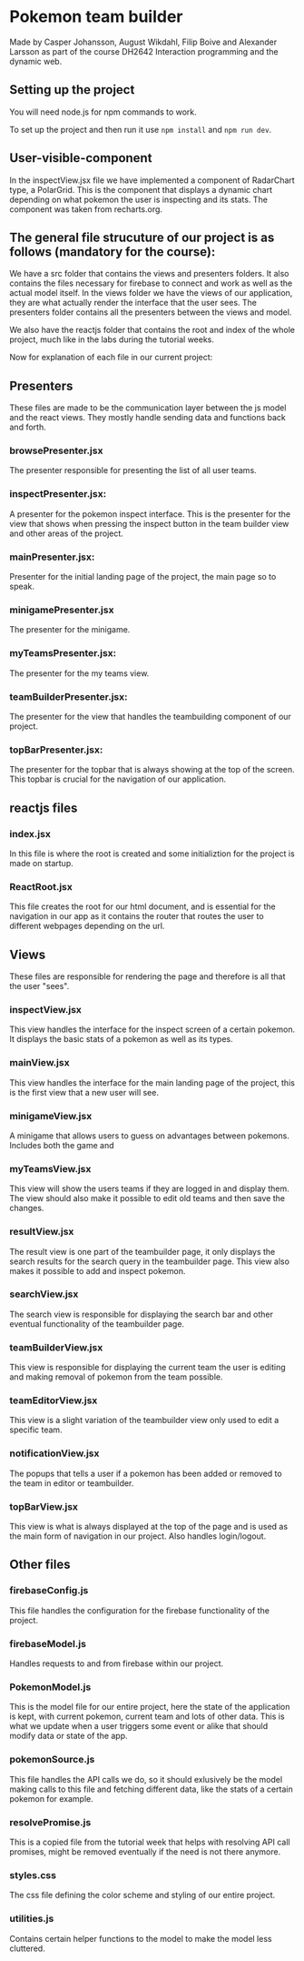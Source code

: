 # Pokemon team builder

Made by Casper Johansson, August Wikdahl, Filip Boive and Alexander Larsson as part of the course DH2642 Interaction programming and the dynamic web.

## Setting up the project

You will need node.js for npm commands to work.

To set up the project and then run it use `npm install` and `npm run dev`.

## User-visible-component

In the inspectView.jsx file we have implemented a component of RadarChart type, a PolarGrid. This is the component that displays a dynamic chart depending on what pokemon the user is inspecting and its stats. 
The component was taken from recharts.org.

## The general file strucuture of our project is as follows (mandatory for the course):

We have a src folder that contains the views and presenters folders. It also contains the files necessary for firebase to connect and work as well as the actual model itself. In the views folder we have the views of our application, they are what actually render the interface that the user sees. The presenters folder contains all the presenters between the views and model.

We also have the reactjs folder that contains the root and index of the whole project, much like in the labs during the tutorial weeks.

Now for explanation of each file in our current project:

## Presenters

These files are made to be the communication layer between the js model and the react views. They mostly handle sending data and functions back and forth.

### browsePresenter.jsx
The presenter responsible for presenting the list of all user teams.

### inspectPresenter.jsx:
A presenter for the pokemon inspect interface. This is the presenter for the view that shows when pressing the inspect button in the team builder view and other areas of the project.

### mainPresenter.jsx:
Presenter for the initial landing page of the project, the main page so to speak.

### minigamePresenter.jsx
The presenter for the minigame. 

### myTeamsPresenter.jsx:
The presenter for the my teams view.

### teamBuilderPresenter.jsx:
The presenter for the view that handles the teambuilding component of our project. 

### topBarPresenter.jsx:
The presenter for the topbar that is always showing at the top of the screen. This topbar is crucial for the navigation of our application.

## reactjs files

### index.jsx
In this file is where the root is created and some initializtion for the project is made on startup. 

### ReactRoot.jsx
This file creates the root for our html document, and is essential for the navigation in our app as it contains the router that routes the user to different webpages depending on the url. 

## Views

These files are responsible for rendering the page and therefore is all that the user "sees".

### inspectView.jsx
This view handles the interface for the inspect screen of a certain pokemon. It displays the basic stats of a pokemon as well as its types.

### mainView.jsx
This view handles the interface for the main landing page of the project, this is the first view that a new user will see.

### minigameView.jsx
A minigame that allows users to guess on advantages between pokemons. Includes both the game and 

### myTeamsView.jsx
This view will show the users teams if they are logged in and display them. The view should also make it possible to edit old teams and then save the changes.

### resultView.jsx
The result view is one part of the teambuilder page, it only displays the search results for the search query in the teambuilder page. This view also makes it possible to add and inspect pokemon.

### searchView.jsx
The search view is responsible for displaying the search bar and other eventual functionality of the teambuilder page.

### teamBuilderView.jsx
This view is responsible for displaying the current team the user is editing and making removal of pokemon from the team possible.

### teamEditorView.jsx
This view is a slight variation of the teambuilder view only used to edit a specific team.

### notificationView.jsx 
The popups that tells a user if a pokemon has been added or removed to the team in editor or teambuilder.

### topBarView.jsx
This view is what is always displayed at the top of the page and is used as the main form of navigation in our project. Also handles login/logout.

## Other files 

### firebaseConfig.js
This file handles the configuration for the firebase functionality of the project.

### firebaseModel.js
Handles requests to and from firebase within our project.

### PokemonModel.js
This is the model file for our entire project, here the state of the application is kept, with current pokemon, current team and lots of other data. This is what we update when a user triggers some event or alike that should modify data or state of the app.

### pokemonSource.js
This file handles the API calls we do, so it should exlusively be the model making calls to this file and fetching different data, like the stats of a certain pokemon for example.

### resolvePromise.js
This is a copied file from the tutorial week that helps with resolving API call promises, might be removed eventually if the need is not there anymore.

### styles.css
The css file defining the color scheme and styling of our entire project.

### utilities.js
Contains certain helper functions to the model to make the model less cluttered.


